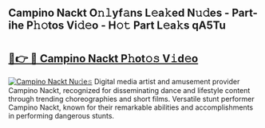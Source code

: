 ## Campino Nackt O𝚗𝚕yf𝚊ns L𝚎a𝚔ed N𝚞𝚍es - Part-ihe P𝚑𝚘tos Vi𝚍𝚎o - H𝚘𝚝 Part L𝚎a𝚔s qA5Tu

# <h2><a href="http://kfaya0b.oniu.top/?m=Campino+Nackt">🔗👉 🔴 Campino Nackt P𝚑ot𝚘𝚜 V𝚒d𝚎o</a></h2>

[![Campino Nackt Nu𝚍e𝚜](https://i.imgur.com/0qMVB7G.gif)](http://kfaya0b.oniu.top/?m=Campino+Nackt)
Digital media artist and amusement provider Campino Nackt, recognized for disseminating dance and lifestyle content through trending choreographies and short films. Versatile stunt performer Campino Nackt, known for their remarkable abilities and accomplishments in performing dangerous stunts.  
